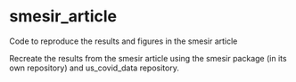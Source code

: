 # smesir_article
Code to reproduce the results and figures in the smesir article

Recreate the results from the smesir article using the smesir package (in its own repository) and us_covid_data repository.
